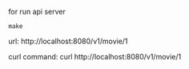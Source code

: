 for run api server

    make

url:
http://localhost:8080/v1/movie/1

curl command:
curl http://localhost:8080/v1/movie/1
